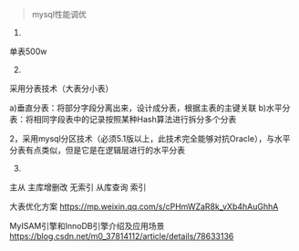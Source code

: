 > mysql性能调优

1.  
单表500w

2.
采用分表技术（大表分小表）

a)垂直分表：将部分字段分离出来，设计成分表，根据主表的主键关联
b)水平分表：将相同字段表中的记录按照某种Hash算法进行拆分多个分表

2，采用mysql分区技术（必须5.1版以上，此技术完全能够对抗Oracle），与水平分表有点类似，但是它是在逻辑层进行的水平分表

3.
主从   主库增删改 无索引   从库查询 索引

大表优化方案  https://mp.weixin.qq.com/s/cPHmWZaR8k_vXb4hAuGhhA

MyISAM引擎和InnoDB引擎介绍及应用场景  
https://blog.csdn.net/m0_37814112/article/details/78633136